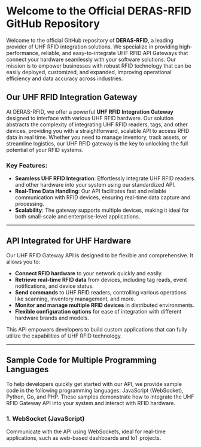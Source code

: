 # Welcome to the Official DERAS-RFID GitHub Repository

Welcome to the official GitHub repository of **DERAS-RFID**, a leading provider of UHF RFID integration solutions. We specialize in providing high-performance, reliable, and easy-to-integrate UHF RFID API Gateways that connect your hardware seamlessly with your software solutions. Our mission is to empower businesses with robust RFID technology that can be easily deployed, customized, and expanded, improving operational efficiency and data accuracy across industries.

## Our UHF RFID Integration Gateway

At DERAS-RFID, we offer a powerful **UHF RFID Integration Gateway** designed to interface with various UHF RFID hardware. Our solution abstracts the complexity of integrating UHF RFID readers, tags, and other devices, providing you with a straightforward, scalable API to access RFID data in real time. Whether you need to manage inventory, track assets, or streamline logistics, our UHF RFID gateway is the key to unlocking the full potential of your RFID systems.

### Key Features:
- **Seamless UHF RFID Integration**: Effortlessly integrate UHF RFID readers and other hardware into your system using our standardized API.
- **Real-Time Data Handling**: Our API facilitates fast and reliable communication with RFID devices, ensuring real-time data capture and processing.
- **Scalability**: The gateway supports multiple devices, making it ideal for both small-scale and enterprise-level applications.

---

## API Integrated for UHF Hardware

Our UHF RFID Gateway API is designed to be flexible and comprehensive. It allows you to:

- **Connect RFID hardware** to your network quickly and easily.
- **Retrieve real-time RFID data** from devices, including tag reads, event notifications, and device status.
- **Send commands** to UHF RFID readers, controlling various operations like scanning, inventory management, and more.
- **Monitor and manage multiple RFID devices** in distributed environments.
- **Flexible configuration options** for ease of integration with different hardware brands and models.

This API empowers developers to build custom applications that can fully utilize the capabilities of UHF RFID technology.

---

## Sample Code for Multiple Programming Languages

To help developers quickly get started with our API, we provide sample code in the following programming languages: JavaScript (WebSocket), Python, Go, and PHP. These samples demonstrate how to integrate the UHF RFID Gateway API into your system and interact with RFID hardware.

### 1. WebSocket (JavaScript)

Communicate with the API using WebSockets, ideal for real-time applications, such as web-based dashboards and IoT projects.
